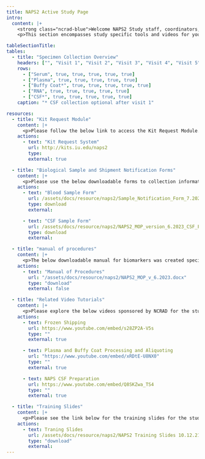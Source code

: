 ```yaml
---
title: NAPS2 Active Study Page
intro:
  content: |+
    <strong class="ncrad-blue">Welcome NAPS2 Study staff, coordinators, and PI's.</strong>
    <p>This section encompasses study specific tools and videos for your reference. If you have any questions, comments, or new ideas please contact NCRAD by <a href="mailto:alzstudy@iu.edu" class="link">email</a> or phone (800) 526-2839 or directly at (317) 278-1170.</p>

tableSectionTitle:
tables:
  - title: "Specimen Collection Overview"
    headers: ["", "Visit 1", "Visit 2", "Visit 3", "Visit 4", "Visit 5"]
    rows:
      - ["Serum", true, true, true, true, true]
      - ["Plasma", true, true, true, true, true]
      - ["Buffy Coat*", true, true, true, true, true]
      - ["RNA", true, true, true, true, true]
      - ["CSF*", true, true, true, true, true]
    caption: "* CSF collection optional after visit 1"

resources:
  - title: "Kit Request Module"
    content: |+
      <p>Please follow the below link to access the Kit Request Module. This link will direct you to a REDCap database where study coordinators and staff may request kits, individual supplies, and/or labels. Study related sites will use the same link for ordering supplies related to blood-based samples and for CSF. Please allow a total of two weeks for kit requests to be compiled and delivered to your site.</p>
    actions:
      - text: "Kit Request System"
        url: http://kits.iu.edu/naps2
        type:
        external: true

  - title: "Biological Sample and Shipment Notification Forms"
    content: |+
      <p>Please use the below downloadable forms to collection information on specimen patient demographics, collection, and processing. We respectfully ask that all completed forms be emailed (alzstudy@iu.edu) or faxed (317-321-2003) prior to shipment. If you complete the form on the website, you can choose to have it emailed automatically to us. We also ask that all shipments include a hard copy of each sample form.</p>
    actions:
      - text: "Blood Sample Form"
        url: /assets/docs/resource/naps2/Sample_Notification_Form_7.2023.pdf
        type: download
        external:

      - text: "CSF Sample Form"
        url: /assets/docs/resource/naps2/NAPS2_MOP_version_6.2023_CSF_Form.pdf
        type: download
        external:

  - title: "manual of procedures"
    content: |+
      <p>The below downloadable manual for biomarkers was created specifically for the study. Please feel free to explore the manuals through the hyperlinked “Table of Contents”. Questions concerning any part of the manual may be directed to NCRAD at (alzstudy@iu.edu or 800-526-2839) for further clarification.</p>
    actions:
      - text: "Manual of Procedures"
        url: "/assets/docs/resource/naps2/NAPS2_MOP_v_6.2023.docx"
        type: "download"
        external: false

  - title: "Related Video Tutorials"
    content: |+
      <p>Please explore the below videos sponsored by NCRAD for the study.</p>
    actions:
      - text: Frozen Shipping
        url: https://www.youtube.com/embed/s28ZP2A-V5s
        type: ""
        external: true

      - text: Plasma and Buffy Coat Processing and Aliquoting
        url: "https://www.youtube.com/embed/xRDtE-U8NX0"
        type: ""
        external: true

      - text: NAPS CSF Preparation
        url: https://www.youtube.com/embed/Q8SKZwa_TS4
        type: ""
        external: true

  - title: "Training Slides"
    content: |+
      <p>Please see the link below for the training slides for the study.</p>
    actions:
      - text: Traning Slides
        url: /assets/docs/resource/naps2/NAPS2 Training Slides 10.12.21_20211012140259_452621.pptx
        type: "download"
        external:
---
```


